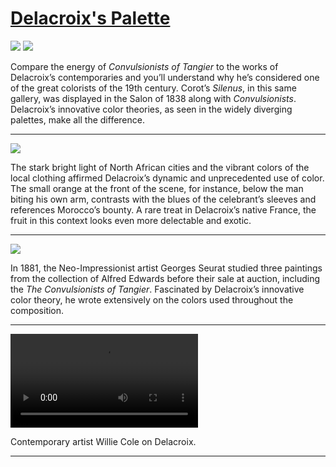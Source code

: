 # [Delacroix's Palette](http://artsmia.github.io/griot/#/stories/1152)

![](http://cdn.dx.artsmia.org/thumbs/tn_mia_1006298.jpg)
![](http://cdn.dx.artsmia.org/thumbs/tn_.jpg)

Compare the energy of *Convulsionists of Tangier* to the works of Delacroix’s contemporaries and you’ll understand why he’s considered one of the great colorists of the 19th century. Corot’s *Silenus*, in this same gallery, was displayed in the Salon of 1838 along with *Convulsionists*. Delacroix’s innovative color theories, as seen in the widely diverging palettes, make all the difference.

---

![](http://cdn.dx.artsmia.org/thumbs/tn_mia_5001146.jpg)

The stark bright light of North African cities and the vibrant colors of the local clothing affirmed Delacroix’s dynamic and unprecedented use of color. The small orange at the front of the scene, for instance, below the man biting his own arm, contrasts with the blues of the celebrant’s sleeves and references Morocco’s bounty. A rare treat in Delacroix’s native France, the fruit in this context looks even more delectable and exotic.

---

![](http://cdn.dx.artsmia.org/thumbs/tn_mia_5001169.jpg)

In 1881, the Neo-Impressionist artist Georges Seurat studied three paintings from the collection of Alfred Edwards before their sale at auction, including the *The Convulsionists of Tangier*. Fascinated by Delacroix’s innovative color theory, he wrote extensively on the colors used throughout the composition.

---

<video src='null'></video>

Contemporary artist Willie Cole on Delacroix.

---
